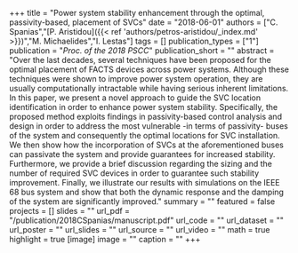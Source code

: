 +++
title = "Power system stability enhancement through the optimal, passivity-based, placement of SVCs"
date = "2018-06-01"
authors = ["C. Spanias","[P. Aristidou]({{< ref 'authors/petros-aristidou/_index.md' >}})","M. Michaelides","I. Lestas"]
tags = []
publication_types = ["1"]
publication = "_Proc. of the 2018 PSCC_"
publication_short = ""
abstract = "Over the last decades, several techniques have been proposed for the optimal placement of FACTS devices across power systems. Although these techniques were shown to improve power system operation, they are usually computationally intractable while having serious inherent limitations. In this paper, we present a novel approach to guide the SVC location identification in order to enhance power system stability. Specifically, the proposed method exploits findings in passivity-based control analysis and design in order to address the most vulnerable -in terms of passivity- buses of the system and consequently the optimal locations for SVC installation. We then show how the incorporation of SVCs at the aforementioned buses can passivate the system and provide guarantees for increased stability. Furthermore, we provide a brief discussion regarding the sizing and the number of required SVC devices in order to guarantee such stability improvement. Finally, we illustrate our results with simulations on the IEEE 68 bus system and show that both the dynamic response and the damping of the system are significantly improved."
summary = ""
featured = false
projects = []
slides = ""
url_pdf = "/publication/2018CSpanias/manuscript.pdf"
url_code = ""
url_dataset = ""
url_poster = ""
url_slides = ""
url_source = ""
url_video = ""
math = true
highlight = true
[image]
image = ""
caption = ""
+++

